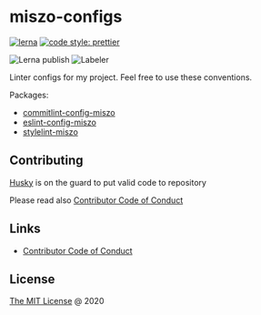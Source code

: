 # miszo-configs

[![lerna](https://img.shields.io/badge/maintained%20with-lerna-cc00ff.svg)](https://lerna.js.org/)
[![code style: prettier](https://img.shields.io/badge/code_style-prettier-ff69b4.svg)](https://github.com/prettier/prettier)

![Lerna publish](https://github.com/miszo/configs/workflows/Lerna%20publish/badge.svg)
![Labeler](https://github.com/miszo/configs/workflows/Labeler/badge.svg)

Linter configs for my project. Feel free to use these conventions.

Packages:

- [commitlint-config-miszo](./packages/commitlint-config-miszo/)
- [eslint-config-miszo](./packages/eslint-config-miszo/)
- [stylelint-miszo](./packages/stylelint-miszo/)

## Contributing

[Husky](https://github.com/typicode/husky) is on the guard to put valid code to repository

Please read also [Contributor Code of Conduct](./CODE_OF_CONDUCT.md)

## Links

- [Contributor Code of Conduct](./CODE_OF_CONDUCT.md)

## License

[The MIT License](https://miszo.mit-license.org) @ 2020
